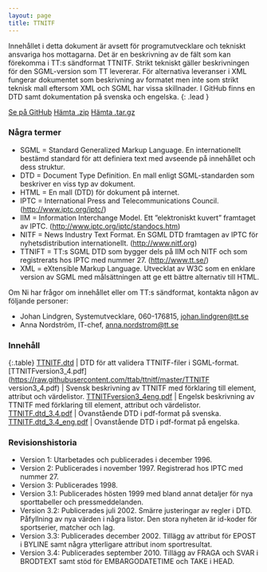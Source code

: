 ```yaml
---
layout: page
title: TTNITF
---
```


Innehållet i detta dokument är avsett för programutvecklare och
tekniskt ansvariga hos mottagarna. Det är en beskrivning av de fält
som kan förekomma i TT:s sändformat TTNITF. Strikt tekniskt gäller
beskrivningen för den SGML-version som TT levererar. För alternativa
leveranser i XML fungerar dokumentet som beskrivning av formatet men
inte som strikt teknisk mall eftersom XML och SGML har vissa
skillnader. I GitHub finns en DTD samt dokumentation på svenska och
engelska.
{: .lead }

<a href="https://github.com/ttab/ttnitf" target="_egen" class="btn btn-primary" role="button">Se på GitHub</a>
<a href="https://github.com/ttab/ttnitf/zipball/master" class="btn btn-primary" role="button">Hämta .zip</a>
<a href="https://github.com/ttab/ttnitf/tarball/master" class="btn btn-primary" role="button">Hämta .tar.gz</a>

### Några termer

* SGML = Standard Generalized Markup Language. En internationellt bestämd standard för att definiera text med avseende på innehållet och dess struktur.
* DTD = Document Type Definition. En mall enligt SGML-standarden som beskriver en viss typ av dokument.
* HTML = En mall (DTD) för dokument på internet.
* IPTC = International Press and Telecommunications Council. (http://www.iptc.org/iptc/)
* IIM = Information Interchange Model. Ett ”elektroniskt kuvert” framtaget av IPTC. (http://www.iptc.org/iptc/standocs.htm)
* NITF = News Industry Text Format. En SGML DTD framtagen av IPTC för nyhetsdistribution internationellt. (http://www.nitf.org)
* TTNIFT = TT:s SGML DTD som bygger dels på IIM och NITF och som registrerats hos IPTC med nummer 27. (http://www.tt.se/)
* XML = eXtensible Markup Language. Utvecklat av W3C som en enklare version av SGML med målsättningen att ge ett bättre alternativ till HTML.

Om Ni har frågor om innehållet eller om TT:s sändformat, kontakta
någon av följande personer:

* Johan Lindgren, Systemutvecklare, 060-176815, johan.lindgren@tt.se
* Anna Nordström, IT-chef, anna.nordstrom@tt.se

### Innehåll

{:.table}
[TTNITF.dtd](https://raw.githubusercontent.com/ttab/ttnitf/master/TTNITF.dtd) | DTD för att validera TTNITF-filer i SGML-format.
[TTNITFversion3_4.pdf](https://raw.githubusercontent.com/ttab/ttnitf/master/TTNITF version3_4.pdf) | Svensk beskrivning av TTNITF med förklaring till element, attribut och värdelistor.
[TTNITFversion3_4eng.pdf](https://raw.githubusercontent.com/ttab/ttnitf/master/TTNITFversion3_4eng.pdf) | Engelsk beskrivning av TTNITF med förklaring till element, attribut och värdelistor.
[TTNITF.dtd_3.4.pdf](https://raw.githubusercontent.com/ttab/ttnitf/master/TTNITF.dtd_3.4.pdf) | Ovanstående DTD i pdf-format på svenska.
[TTNITF.dtd_3.4_eng.pdf](https://raw.githubusercontent.com/ttab/ttnitf/master/TTNITF.dtd_3.4_eng.pdf) | Ovanstående DTD i pdf-format på engelska.

### Revisionshistoria

* Version 1:  Utarbetades och publicerades i december 1996.
* Version 2:  Publicerades i november 1997. Registrerad hos IPTC med nummer 27.
* Version 3:  Publicerades 1998.
* Version 3.1:    Publicerades hösten 1999 med bland annat detaljer för nya sporttabeller och pressmeddelanden.
* Version 3.2:    Publicerades juli 2002. Smärre justeringar av regler i DTD. Påfyllning av nya värden i några listor. Den stora nyheten är id-koder för sportserier, matcher och lag.
* Version 3.3: Publicerades december 2002. Tillägg av attribut för EPOST i BYLINE samt några ytterligare attribut inom sportresultat.
* Version 3.4: Publicerades september 2010. Tillägg av FRAGA och SVAR i BRODTEXT samt stöd för EMBARGODATETIME och TAKE i HEAD.
